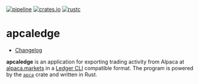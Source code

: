 [![pipeline](https://gitlab.com/d-e-s-o/apcaledge/badges/main/pipeline.svg)](https://gitlab.com/d-e-s-o/apcaledge/-/commits/main)
[![crates.io](https://img.shields.io/crates/v/apcaledge.svg)](https://crates.io/crates/apcaledge)
[![rustc](https://img.shields.io/badge/rustc-1.57+-blue.svg)](https://blog.rust-lang.org/2021/12/02/Rust-1.57.0.html)

apcaledge
=========

- [Changelog](CHANGELOG.md)

**apcaledge** is an application for exporting trading activity from
Alpaca at [alpaca.markets][] in a [Ledger CLI][ledger-cli] compatible
format.
The program is powered by the [`apca`][apca] crate and written in Rust.


[alpaca.markets]: https://alpaca.markets
[apca]: https://crates.io/crates/apca
[ledger-cli]: https://www.ledger-cli.org/
